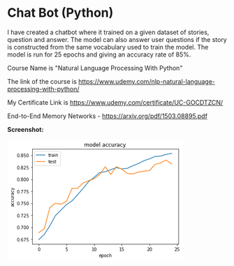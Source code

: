 # Chat Bot (Python)

I have created a chatbot where it trained on a given dataset of stories, question and answer. The model can also answer user questions if the story is constructed from the same vocabulary used to train the model. The model is run for 25 epochs and giving an accuracy rate of 85%.

Course Name is "Natural Language Processing With Python"

The link of the course is https://www.udemy.com/nlp-natural-language-processing-with-python/

My Certificate Link is https://www.udemy.com/certificate/UC-GOCDTZCN/

End-to-End Memory Networks - https://arxiv.org/pdf/1503.08895.pdf 

**Screenshot:**

![alt_text](https://github.com/TDeepanshPandey/Chat_Bot/blob/master/screenshot.png)

